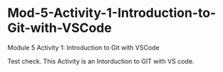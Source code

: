 # Mod-5-Activity-1-Introduction-to-Git-with-VSCode
Module 5 Activity 1: Introduction to Git with VSCode 

Test check.
This Activity is an Intorduction to GIT with VS code.